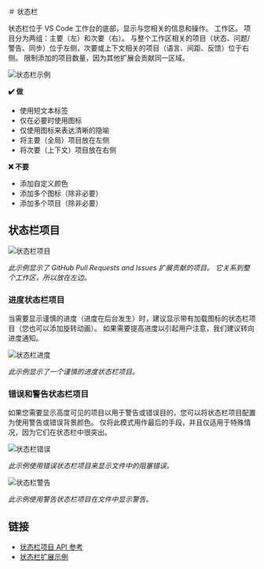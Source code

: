 ＃ 状态栏

状态栏位于 VS Code 工作台的底部，显示与您相关的信息和操作。 工作区。 项目分为两组：主要（左）和次要（右）。 与整个工作区相关的项目（状态、问题/警告、同步）位于左侧，次要或上下文相关的项目（语言、间距、反馈）位于右侧。 限制添加的项目数量，因为其他扩展会贡献同一区域。

![状态栏示例](https://static.yicode.tech/images/vscode-docs/examples/status-bar.png)

**✔️ 做**

-   使用短文本标签
-   仅在必要时使用图标
-   仅使用图标来表达清晰的隐喻
-   将主要（全局）项目放在左侧
-   将次要（上下文）项目放在右侧

**❌ 不要**

-   添加自定义颜色
-   添加多个图标（除非必要）
-   添加多个项目（除非必要）

## 状态栏项目

![状态栏项目](https://static.yicode.tech/images/vscode-docs/examples/status-bar-item.png)

_此示例显示了 GitHub Pull Requests and Issues 扩展贡献的项目。 它关系到整个工作区，所以放在左边。_

### 进度状态栏项目

当需要显示谨慎的进度（进度在后台发生）时，建议显示带有加载图标的状态栏项目（您也可以添加旋转动画）。 如果需要提高进度以引起用户注意，我们建议转向进度通知。

![状态栏进度](https://static.yicode.tech/images/vscode-docs/examples/status-bar-progress.png)

_此示例显示了一个谨慎的进度状态栏项目。_

### 错误和警告状态栏项目

如果您需要显示高度可见的项目以用于警告或错误目的，您可以将状态栏项目配置为使用警告或错误背景颜色。 仅将此模式用作最后的手段，并且仅适用于特殊情况，因为它们在状态栏中很突出。

![状态栏错误](https://static.yicode.tech/images/vscode-docs/examples/status-bar-error.png)

_此示例使用错误状态栏项目来显示文件中的阻塞错误。_

![状态栏警告](https://static.yicode.tech/images/vscode-docs/examples/status-bar-warning.png)

_此示例使用警告状态栏项目在文件中显示警告。_

## 链接

-   [状态栏项目 API 参考](https://code.visualstudio.com/api/references/vscode-api#StatusBarItem)
-   [状态栏扩展示例](https://github.com/microsoft/vscode-extension-samples/tree/main/statusbar-sample)
